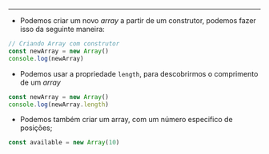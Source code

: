 ___
- Podemos criar um novo *array* a partir de um construtor, podemos fazer isso da seguinte maneira:
```js
// Criando Array com construtor
const newArray = new Array()
console.log(newArray)
```
- Podemos usar a propriedade `length`, para descobrirmos o comprimento de um *array*
```js
const newArray = new Array()
console.log(newArray.length)
```
- Podemos também criar um array, com um número especifico de posições;
```js
const available = new Array(10)
```

